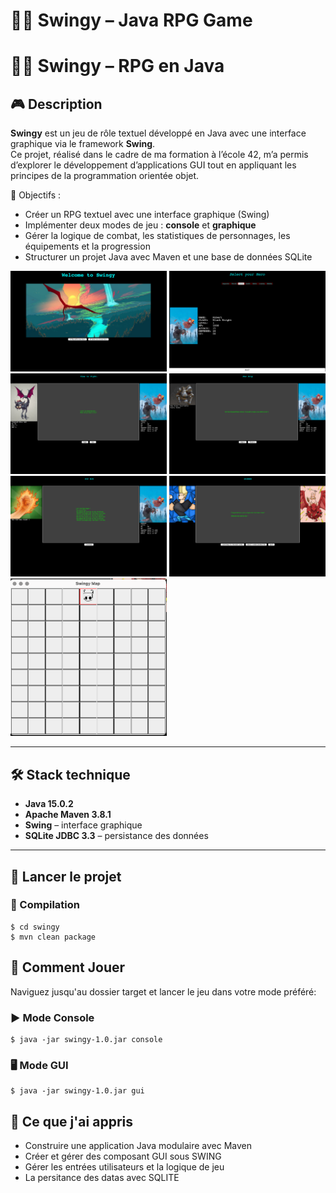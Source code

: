 # 🧙‍♂️ Swingy – Java RPG Game

# 🧙‍♂️ Swingy – RPG en Java

## 🎮 Description  
**Swingy** est un jeu de rôle textuel développé en Java avec une interface graphique via le framework **Swing**.  
Ce projet, réalisé dans le cadre de ma formation à l’école 42, m’a permis d’explorer le développement d’applications GUI tout en appliquant les principes de la programmation orientée objet.

🧩 Objectifs :
- Créer un RPG textuel avec une interface graphique (Swing)
- Implémenter deux modes de jeu : **console** et **graphique**
- Gérer la logique de combat, les statistiques de personnages, les équipements et la progression
- Structurer un projet Java avec Maven et une base de données SQLite

<p float="left">
<img src="menu.png" alt="drawing" width="250"/>
<img src="select.png" alt="profil" width="250"/>
<img src="fight.png" alt="projects" width="250"/>
<img src="accessories.png" alt="skills" width="250"/>
<img src="victory.png" alt="drawing" width="250"/>
<img src="winner.png" alt="drawing" width="250"/>
<img src="map.png" alt="drawing" width="250"/>
</p>

---

## 🛠️ Stack technique

- **Java 15.0.2**
- **Apache Maven 3.8.1**
- **Swing** – interface graphique
- **SQLite JDBC 3.3** – persistance des données

---

## 🚀 Lancer le projet

### 🔧 Compilation

```
$ cd swingy
$ mvn clean package
```

## 🚀 Comment Jouer

Naviguez jusqu'au dossier target et lancer le jeu dans votre mode préféré:

### ▶️ Mode Console

```
$ java -jar swingy-1.0.jar console
```

### 🖥️ Mode GUI

```
$ java -jar swingy-1.0.jar gui
```

## 🧠 Ce que j'ai appris

- Construire une application Java modulaire avec Maven 
- Créer et gérer des composant GUI sous SWING 
- Gérer les entrées utilisateurs et la logique de jeu
- La persitance des datas avec SQLITE
